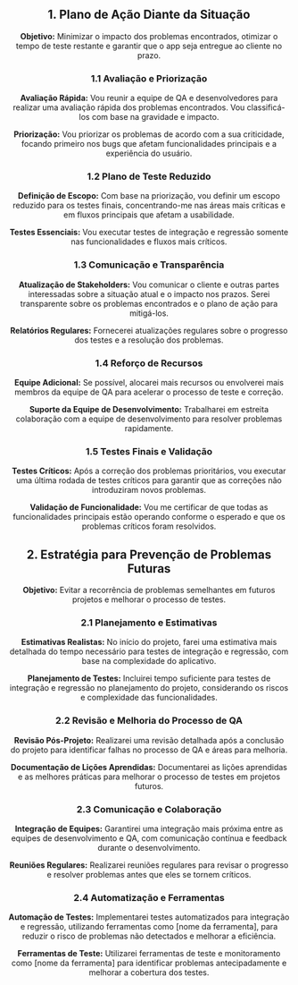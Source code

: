 <div align="center">

## 1. Plano de Ação Diante da Situação

**Objetivo:** Minimizar o impacto dos problemas encontrados, otimizar o tempo de teste restante e garantir que o app seja entregue ao cliente no prazo.

### 1.1 Avaliação e Priorização
**Avaliação Rápida:** Vou reunir a equipe de QA e desenvolvedores para realizar uma avaliação rápida dos problemas encontrados. Vou classificá-los com base na gravidade e impacto.

**Priorização:** Vou priorizar os problemas de acordo com a sua criticidade, focando primeiro nos bugs que afetam funcionalidades principais e a experiência do usuário.

### 1.2 Plano de Teste Reduzido
**Definição de Escopo:** Com base na priorização, vou definir um escopo reduzido para os testes finais, concentrando-me nas áreas mais críticas e em fluxos principais que afetam a usabilidade.

**Testes Essenciais:** Vou executar testes de integração e regressão somente nas funcionalidades e fluxos mais críticos.

### 1.3 Comunicação e Transparência
**Atualização de Stakeholders:** Vou comunicar o cliente e outras partes interessadas sobre a situação atual e o impacto nos prazos. Serei transparente sobre os problemas encontrados e o plano de ação para mitigá-los.

**Relatórios Regulares:** Fornecerei atualizações regulares sobre o progresso dos testes e a resolução dos problemas.

### 1.4 Reforço de Recursos
**Equipe Adicional:** Se possível, alocarei mais recursos ou envolverei mais membros da equipe de QA para acelerar o processo de teste e correção.

**Suporte da Equipe de Desenvolvimento:** Trabalharei em estreita colaboração com a equipe de desenvolvimento para resolver problemas rapidamente.

### 1.5 Testes Finais e Validação
**Testes Críticos:** Após a correção dos problemas prioritários, vou executar uma última rodada de testes críticos para garantir que as correções não introduziram novos problemas.

**Validação de Funcionalidade:** Vou me certificar de que todas as funcionalidades principais estão operando conforme o esperado e que os problemas críticos foram resolvidos.

## 2. Estratégia para Prevenção de Problemas Futuras

**Objetivo:** Evitar a recorrência de problemas semelhantes em futuros projetos e melhorar o processo de testes.

### 2.1 Planejamento e Estimativas
**Estimativas Realistas:** No início do projeto, farei uma estimativa mais detalhada do tempo necessário para testes de integração e regressão, com base na complexidade do aplicativo.

**Planejamento de Testes:** Incluirei tempo suficiente para testes de integração e regressão no planejamento do projeto, considerando os riscos e complexidade das funcionalidades.

### 2.2 Revisão e Melhoria do Processo de QA
**Revisão Pós-Projeto:** Realizarei uma revisão detalhada após a conclusão do projeto para identificar falhas no processo de QA e áreas para melhoria.

**Documentação de Lições Aprendidas:** Documentarei as lições aprendidas e as melhores práticas para melhorar o processo de testes em projetos futuros.

### 2.3 Comunicação e Colaboração
**Integração de Equipes:** Garantirei uma integração mais próxima entre as equipes de desenvolvimento e QA, com comunicação contínua e feedback durante o desenvolvimento.

**Reuniões Regulares:** Realizarei reuniões regulares para revisar o progresso e resolver problemas antes que eles se tornem críticos.

### 2.4 Automatização e Ferramentas
**Automação de Testes:** Implementarei testes automatizados para integração e regressão, utilizando ferramentas como [nome da ferramenta], para reduzir o risco de problemas não detectados e melhorar a eficiência.

**Ferramentas de Teste:** Utilizarei ferramentas de teste e monitoramento como [nome da ferramenta] para identificar problemas antecipadamente e melhorar a cobertura dos testes.
</div>
